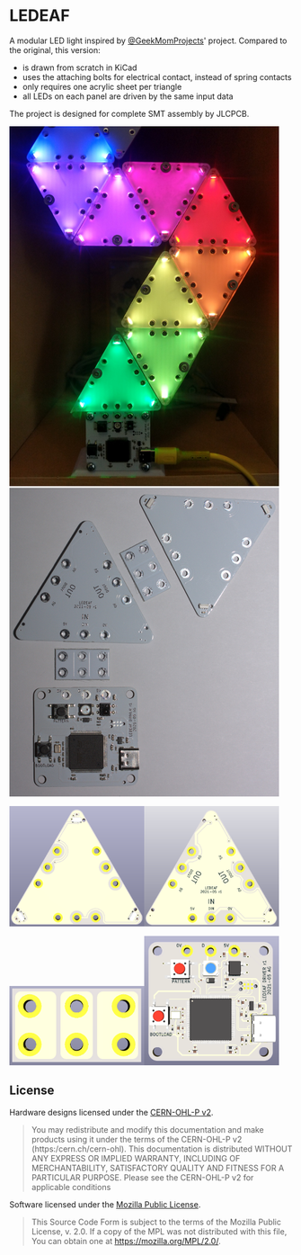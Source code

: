 # LEDEAF

A modular LED light inspired by [@GeekMomProjects]' project. Compared to the
original, this version:

* is drawn from scratch in KiCad
* uses the attaching bolts for electrical contact, instead of spring contacts
* only requires one acrylic sheet per triangle
* all LEDs on each panel are driven by the same input data

[@GeekMomProjects]: https://twitter.com/GeekMomProjects/status/1269671840512794624

The project is designed for complete SMT assembly by JLCPCB.

<img src="media/001_lit_up.jpg" width="480px">

<img src="media/002_PCBs.jpg" width="480px">

<img src="triangle/top.png" width="240px"><img src="triangle/bottom.png" width="240pxpx">

<img src="bridge/top.png" width="240px"><img src="driver/top.png" width="240px">

## License

Hardware designs licensed under the [CERN-OHL-P v2].

[CERN-OHL-P v2]: LICENSE_CERN_OHL_P_v2.txt

> You may redistribute and modify this documentation and make products
> using it under the terms of the CERN-OHL-P v2 (https:/cern.ch/cern-ohl).
> This documentation is distributed WITHOUT ANY EXPRESS OR IMPLIED
> WARRANTY, INCLUDING OF MERCHANTABILITY, SATISFACTORY QUALITY
> AND FITNESS FOR A PARTICULAR PURPOSE. Please see the CERN-OHL-P v2
> for applicable conditions

Software licensed under the [Mozilla Public License].

[Mozilla Public License]: LICENSE_MPL.txt

> This Source Code Form is subject to the terms of the Mozilla Public
> License, v. 2.0. If a copy of the MPL was not distributed with this
> file, You can obtain one at https://mozilla.org/MPL/2.0/.
